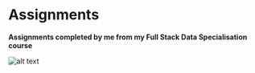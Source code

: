 # Assignments
<b>Assignments completed by me from my Full Stack Data Specialisation course</b>


<p align="center"> 

![alt text](https://www.azquotes.com/picture-quotes/quote-great-ability-develops-and-reveals-itself-increasingly-with-every-new-assignment-baltasar-gracian-11-47-44.jpg)

